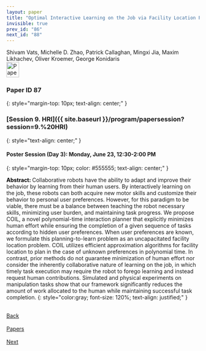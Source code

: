 ```yaml
---
layout: paper
title: "Optimal Interactive Learning on the Job via Facility Location Planning"
invisible: true
prev_id: "86"
next_id: "88"
---
```

<div class="paper-authors">
  <div class="paper-author-box">
    <div class="paper-author-name">Shivam Vats, Michelle D. Zhao, Patrick Callaghan, Mingxi Jia, Maxim Likhachev, Oliver Kroemer, George Konidaris</div>
    <div class="paper-author-uni"></div>
  </div>
</div>

<div class="paper-pdf">
  <div>
    <a href="https://www.roboticsproceedings.org/rss21/p087.pdf" title="Download PDF" target="_blank">
      <img src="{{ site.baseurl }}/images/paper_link_cardinal_red.png" alt="Paper PDF" width="33" height="40" />
    </a>
  </div>
</div>

### Paper ID 87
{: style="margin-top: 10px; text-align: center;" }

### [Session 9. HRI]({{ site.baseurl }}/program/papersession?session=9.%20HRI)
{: style="text-align: center;" }

#### Poster Session (Day 3): Monday, June 23, 12:30-2:00 PM
{: style="margin-top: 10px; color: #555555; text-align: center;" }

<b style="color: black;">Abstract: </b>Collaborative robots have the ability to adapt and improve their behavior by learning from their human users. By interactively learning on the job, these robots can both acquire new motor skills and customize their behavior to personal user preferences. However, for this paradigm to be viable, there must be a balance between teaching the robot necessary skills, minimizing user burden, and maintaining task progress. We propose COIL, a novel polynomial-time interaction planner that explicitly minimizes human effort while ensuring the completion of a given sequence of tasks according to hidden user preferences. When user preferences are known, we formulate this planning-to-learn problem as an uncapacitated facility location problem. COIL utilizes efficient approximation algorithms for facility location to plan in the case of unknown preferences in polynomial time. In contrast, prior methods do not guarantee minimization of human effort nor consider the inherently collaborative nature of learning on the job, in which timely task execution may require the robot to forego learning and instead request human contributions. Simulated and physical experiments on manipulation tasks show that our framework significantly reduces the amount of work allocated to the human while maintaining successful task completion.
{: style="color:gray; font-size: 120%; text-align: justified;" }

<div class="paper-menu">
  <div class="paper-menu-inner">
    <a href="{{ site.baseurl }}/program/papers/86/" title="Previous Paper">
            <div class="paper-menu-icon">
                <i class="fa fa-chevron-left"></i><br>
                <span class="paper-menu-label">Back</span>
            </div>
        </a>
    <a href="{{ site.baseurl }}/program/papers" title="All Papers">
      <div class="paper-menu-icon">
        <i class="fa fa-list"></i><br>
        <span class="paper-menu-label">Papers</span>
      </div>
    </a>
    <a href="{{ site.baseurl }}/program/papers/88/" title="Next Paper">
            <div class="paper-menu-icon">
                <i class="fa fa-chevron-right"></i><br>
                <span class="paper-menu-label">Next</span>
            </div>
        </a>
  </div>
</div>
